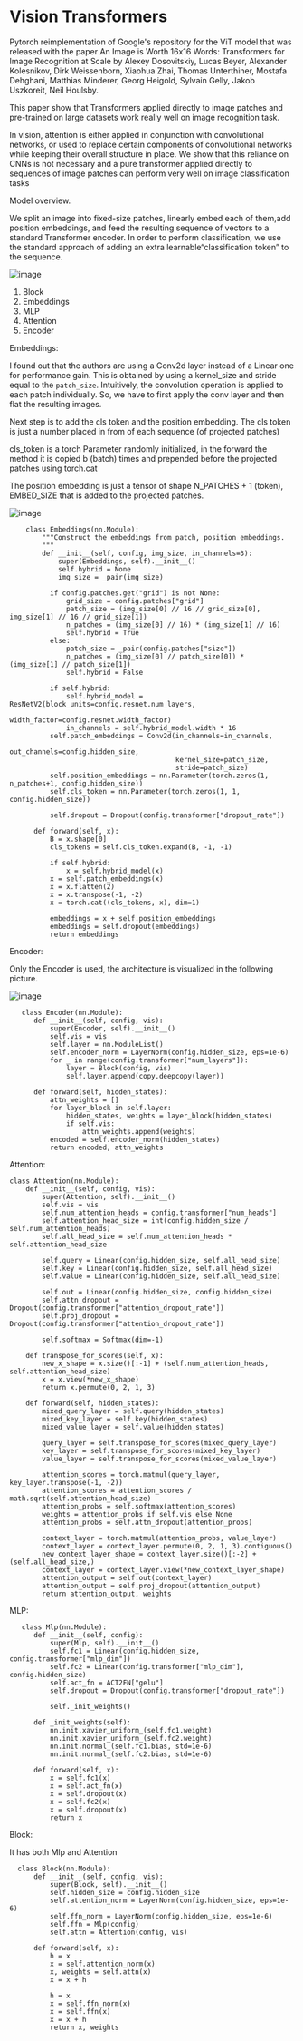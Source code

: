 # Vision Transformers


Pytorch reimplementation of Google's repository for the ViT model that was released with the paper An Image is Worth 16x16 Words: Transformers for Image Recognition at Scale by Alexey Dosovitskiy, Lucas Beyer, Alexander Kolesnikov, Dirk Weissenborn, Xiaohua Zhai, Thomas Unterthiner, Mostafa Dehghani, Matthias Minderer, Georg Heigold, Sylvain Gelly, Jakob Uszkoreit, Neil Houlsby.

This paper show that Transformers applied directly to image patches and pre-trained on large datasets work really well on image recognition task.

In vision, attention is either applied in conjunction with convolutional networks, or used to replace certain components of convolutional networks while keeping their overall structure in place. We show that this reliance on CNNs is not necessary and a pure transformer applied directly to sequences of image patches can perform very well on image classification tasks

Model overview. 

We split an image into fixed-size patches, linearly embed each of them,add position embeddings, and feed the resulting sequence of vectors to a standard Transformer
encoder. In order to perform classification, we use the standard approach of adding an extra learnable“classification token” to the sequence. 


![image](https://user-images.githubusercontent.com/73247157/127660451-0b811024-331c-4665-bbc6-06825f4e0c62.png)


 1. Block
 2. Embeddings
 3. MLP
 4. Attention
 5. Encoder

Embeddings:

I found out that the authors are using a Conv2d layer instead of a Linear one for performance gain. This is obtained by using a kernel_size and stride equal to the `patch_size`. Intuitively, the convolution operation is applied to each patch individually. So, we have to first apply the conv layer and then flat the resulting images.

Next step is to add the cls token and the position embedding. The cls token is just a number placed in from of each sequence (of projected patches)

cls_token is a torch Parameter randomly initialized, in the forward the method it is copied b (batch) times and prepended before the projected patches using torch.cat

The position embedding is just a tensor of shape N_PATCHES + 1 (token), EMBED_SIZE that is added to the projected patches.


![image](https://user-images.githubusercontent.com/73247157/127669253-bd6c0e5b-6051-4710-a650-12af28453f16.png)


        class Embeddings(nn.Module):
            """Construct the embeddings from patch, position embeddings.
            """
            def __init__(self, config, img_size, in_channels=3):
                super(Embeddings, self).__init__()
                self.hybrid = None
                img_size = _pair(img_size)

              if config.patches.get("grid") is not None:
                  grid_size = config.patches["grid"]
                  patch_size = (img_size[0] // 16 // grid_size[0], img_size[1] // 16 // grid_size[1])
                  n_patches = (img_size[0] // 16) * (img_size[1] // 16)
                  self.hybrid = True
              else:
                  patch_size = _pair(config.patches["size"])
                  n_patches = (img_size[0] // patch_size[0]) * (img_size[1] // patch_size[1])
                  self.hybrid = False

              if self.hybrid:
                  self.hybrid_model = ResNetV2(block_units=config.resnet.num_layers,
                                               width_factor=config.resnet.width_factor)
                  in_channels = self.hybrid_model.width * 16
              self.patch_embeddings = Conv2d(in_channels=in_channels,
                                             out_channels=config.hidden_size,
                                             kernel_size=patch_size,
                                             stride=patch_size)
              self.position_embeddings = nn.Parameter(torch.zeros(1, n_patches+1, config.hidden_size))
              self.cls_token = nn.Parameter(torch.zeros(1, 1, config.hidden_size))

              self.dropout = Dropout(config.transformer["dropout_rate"])

          def forward(self, x):
              B = x.shape[0]
              cls_tokens = self.cls_token.expand(B, -1, -1)

              if self.hybrid:
                  x = self.hybrid_model(x)
              x = self.patch_embeddings(x)
              x = x.flatten(2)
              x = x.transpose(-1, -2)
              x = torch.cat((cls_tokens, x), dim=1)

              embeddings = x + self.position_embeddings
              embeddings = self.dropout(embeddings)
              return embeddings

Encoder:
 
 Only the Encoder is used, the architecture is visualized in the following picture.
 
 ![image](https://user-images.githubusercontent.com/73247157/127669478-fae429de-0717-4dab-9460-a9ac73c09bd5.png)

 
       class Encoder(nn.Module):
          def __init__(self, config, vis):
              super(Encoder, self).__init__()
              self.vis = vis
              self.layer = nn.ModuleList()
              self.encoder_norm = LayerNorm(config.hidden_size, eps=1e-6)
              for _ in range(config.transformer["num_layers"]):
                  layer = Block(config, vis)
                  self.layer.append(copy.deepcopy(layer))

          def forward(self, hidden_states):
              attn_weights = []
              for layer_block in self.layer:
                  hidden_states, weights = layer_block(hidden_states)
                  if self.vis:
                      attn_weights.append(weights)
              encoded = self.encoder_norm(hidden_states)
              return encoded, attn_weights

Attention:
 
    class Attention(nn.Module):
        def __init__(self, config, vis):
            super(Attention, self).__init__()
            self.vis = vis
            self.num_attention_heads = config.transformer["num_heads"]
            self.attention_head_size = int(config.hidden_size / self.num_attention_heads)
            self.all_head_size = self.num_attention_heads * self.attention_head_size

            self.query = Linear(config.hidden_size, self.all_head_size)
            self.key = Linear(config.hidden_size, self.all_head_size)
            self.value = Linear(config.hidden_size, self.all_head_size)

            self.out = Linear(config.hidden_size, config.hidden_size)
            self.attn_dropout = Dropout(config.transformer["attention_dropout_rate"])
            self.proj_dropout = Dropout(config.transformer["attention_dropout_rate"])

            self.softmax = Softmax(dim=-1)

        def transpose_for_scores(self, x):
            new_x_shape = x.size()[:-1] + (self.num_attention_heads, self.attention_head_size)
            x = x.view(*new_x_shape)
            return x.permute(0, 2, 1, 3)

        def forward(self, hidden_states):
            mixed_query_layer = self.query(hidden_states)
            mixed_key_layer = self.key(hidden_states)
            mixed_value_layer = self.value(hidden_states)

            query_layer = self.transpose_for_scores(mixed_query_layer)
            key_layer = self.transpose_for_scores(mixed_key_layer)
            value_layer = self.transpose_for_scores(mixed_value_layer)

            attention_scores = torch.matmul(query_layer, key_layer.transpose(-1, -2))
            attention_scores = attention_scores / math.sqrt(self.attention_head_size)
            attention_probs = self.softmax(attention_scores)
            weights = attention_probs if self.vis else None
            attention_probs = self.attn_dropout(attention_probs)

            context_layer = torch.matmul(attention_probs, value_layer)
            context_layer = context_layer.permute(0, 2, 1, 3).contiguous()
            new_context_layer_shape = context_layer.size()[:-2] + (self.all_head_size,)
            context_layer = context_layer.view(*new_context_layer_shape)
            attention_output = self.out(context_layer)
            attention_output = self.proj_dropout(attention_output)
            return attention_output, weights
    
    
 MLP:
 
 
       class Mlp(nn.Module):
          def __init__(self, config):
              super(Mlp, self).__init__()
              self.fc1 = Linear(config.hidden_size, config.transformer["mlp_dim"])
              self.fc2 = Linear(config.transformer["mlp_dim"], config.hidden_size)
              self.act_fn = ACT2FN["gelu"]
              self.dropout = Dropout(config.transformer["dropout_rate"])

              self._init_weights()

          def _init_weights(self):
              nn.init.xavier_uniform_(self.fc1.weight)
              nn.init.xavier_uniform_(self.fc2.weight)
              nn.init.normal_(self.fc1.bias, std=1e-6)
              nn.init.normal_(self.fc2.bias, std=1e-6)

          def forward(self, x):
              x = self.fc1(x)
              x = self.act_fn(x)
              x = self.dropout(x)
              x = self.fc2(x)
              x = self.dropout(x)
              return x


Block:

It has both Mlp and Attention


      class Block(nn.Module):
          def __init__(self, config, vis):
              super(Block, self).__init__()
              self.hidden_size = config.hidden_size
              self.attention_norm = LayerNorm(config.hidden_size, eps=1e-6)
              self.ffn_norm = LayerNorm(config.hidden_size, eps=1e-6)
              self.ffn = Mlp(config)
              self.attn = Attention(config, vis)

          def forward(self, x):
              h = x
              x = self.attention_norm(x)
              x, weights = self.attn(x)
              x = x + h

              h = x
              x = self.ffn_norm(x)
              x = self.ffn(x)
              x = x + h
              return x, weights
